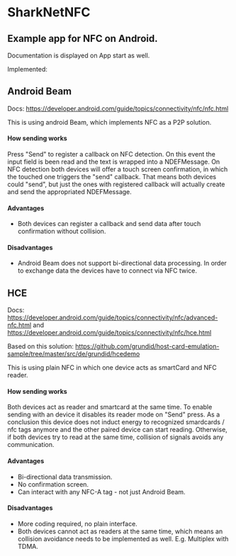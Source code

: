 # SharkNetNFC

## Example app for NFC on Android.

Documentation is displayed on App start as well.

Implemented:

## Android Beam
Docs: 
https://developer.android.com/guide/topics/connectivity/nfc/nfc.html

This is using android Beam, which implements NFC as a P2P solution.
#### How sending works
Press "Send" to register a callback on NFC detection. On this event the input field is been read and the text is wrapped into a NDEFMessage.
On NFC detection both devices will offer a touch screen confirmation, in which the touched one triggers the "send" callback.
That means both devices could "send", but just the ones with registered callback will actually create and send the appropriated NDEFMessage.

#### Advantages
- Both devices can register a callback and send data after touch confirmation without collision.

#### Disadvantages
- Android Beam does not support bi-directional data processing. In order to exchange data the devices have to connect via NFC twice.


## HCE
Docs:
https://developer.android.com/guide/topics/connectivity/nfc/advanced-nfc.html and 
https://developer.android.com/guide/topics/connectivity/nfc/hce.html

Based on this solution: 
https://github.com/grundid/host-card-emulation-sample/tree/master/src/de/grundid/hcedemo

This is using plain NFC in which one device acts as smartCard and NFC reader.
#### How sending works
Both devices act as reader and smartcard at the same time. To enable sending with an device it disables its reader mode on "Send" press.
As a conclusion this device does not induct energy to recognized smardcards / nfc tags anymore and the other paired device can start reading.
Otherwise, if both devices try to read at the same time, collision of signals avoids any communication.

#### Advantages
- Bi-directional data transmission.
- No confirmation screen.
- Can interact with any NFC-A tag - not just Android Beam.

#### Disadvantages
- More coding required, no plain interface.
- Both devices cannot act as readers at the same time, which means an collision avoidance needs to be implemented as well. E.g. Multiplex with TDMA.